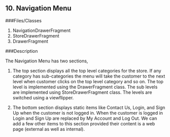 ## 10. Navigation Menu

###Files/Classes

1. NavigationDrawerFragment
2. StoreDrawerFragment
3. DrawerFragment

###Description

The Navigation Menu has two sections,

1.	The top section displays all the top level categories for the store. If any category has sub-categories the menu will take the customer to the next level when customer clicks on the top level category and so on. The top level is implemented using the DrawerFragment class. The sub levels are implemented using StoreDrawerFragment class. The levels are switched using a viewflipper.

2.	The bottom section displays static items like Contact Us, Login, and Sign Up when the customer is not logged in. When the customer is logged in Login and Sign Up are replaced by My Account and Log Out. We can add a few other items to this section provided their content is a web page (external as well as internal).